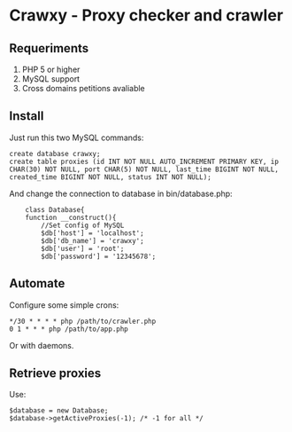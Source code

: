 # Crawxy - Proxy checker and crawler

## Requeriments
1. PHP 5 or higher
2. MySQL support
3. Cross domains petitions avaliable

## Install
Just run this two MySQL commands:
   
	create database crawxy;
	create table proxies (id INT NOT NULL AUTO_INCREMENT PRIMARY KEY, ip CHAR(30) NOT NULL, port CHAR(5) NOT NULL, last_time BIGINT NOT NULL, created_time BIGINT NOT NULL, status INT NOT NULL);

And change the connection to database in bin/database.php:
	
    	class Database{
		function __construct(){
			//Set config of MySQL
			$db['host'] = 'localhost';
			$db['db_name'] = 'crawxy';
			$db['user'] = 'root';
			$db['password'] = '12345678';

## Automate
Configure some simple crons:

	*/30 * * * * php /path/to/crawler.php
    0 1 * * * php /path/to/app.php
    
Or with daemons.

## Retrieve proxies
Use:

	$database = new Database;
    $database->getActiveProxies(-1); /* -1 for all */